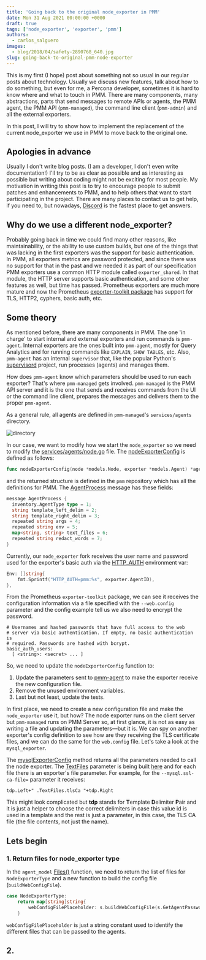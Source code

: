 ```yaml
---
title: 'Going back to the original node_exporter in PMM'
date: Mon 31 Aug 2021 00:00:00 +0000
draft: true
tags: ['node_exporter', 'exporter', 'pmm']
authors:
  - carlos_salguero
images:
  - blog/2018/04/safety-2890768_640.jpg
slug: going-back-to-original-pmm-node-exporter
---
```


This is my first (I hope) post about something not so usual in our regular posts about technology.
Usually we discuss new features, talk about how to do something, but even for me, a Percona developer, sometimes it is hard to know where and what to touch in PMM. There are many components, many abstractions, parts that send messages to remote APIs or agents, the PMM agent, the PMM API (`pmm-managed`), the command line client (`pmm-admin`) and all the external exporters.

In this post, I will try to show how to implement the replacement of the current node_exporter we use in PMM to move back to the original one.

## Apologies in advance

Usually I don't write blog posts. (I am a developer, I don't even write documentation!)
I'll try to be as clear as possible and as interesting as possible but writing about coding might not be exciting for most people.
My motivation in writing this post is to try to encourage people to submit patches and enhancements to PMM, and to help others that want to start participating in the project.
There are many places to contact us to get help, if you need to, but nowadays, [Discord](http://per.co.na/discord) is the fastest place to get answers.

## Why do we use a different node_exporter?

Probably going back in time we could find many other reasons, like maintainability, or the ability to use custom builds, but one of the things that was lacking in the first exporters was the support for basic authentication. In PMM, all exporters metrics are password protected, and since there was no support for that in the past and we needed it as part of our specification PMM exporters use a common HTTP module called `exporter_shared`. In that module, the HTTP server supports basic authentication, and some other features as well, but time has passed. Prometheus exporters are much more mature and now the Prometheus [exporter-toolkit package](https://github.com/prometheus/exporter-toolkit/tree/v0.1.0/https) has support for TLS, HTTP2, cyphers, basic auth, etc.

## Some theory

As mentioned before, there are many components in PMM. The one 'in charge' to start internal and external exporters and run commands is `pmm-agent`. Internal exporters are the ones built into `pmm-agent`, mostly for Query Analytics and for running commands like `EXPLAIN`, `SHOW TABLES`, etc.
Also, `pmm-agent` has an internal `supervisor` that, like the popular Python's [supervisord](http://supervisord.org/) project, run processes (agents) and manages them.

How does `pmm-agent` know which parameters should be used to run each exporter? That's where `pmm-managed` gets involved. `pmm-managed` is the PMM API server and it is the one that sends and receives commands from the UI or the command line client, prepares the messages and delivers them to the proper `pmm-agent`.

As a general rule, all agents are defined in `pmm-managed`'s `services/agents` directory.

![directory](../assets/blog/2021/08/directory.png)

In our case, we want to modify how we start the `node_exporter` so we need to modify the [services/agents/node.go](https://github.com/percona/pmm-managed/blob/PMM-2.0/services/agents/node.go) file.
The [nodeExporterConfig](https://github.com/percona/pmm-managed/blob/PMM-2.0/services/agents/node.go#L31) is defined as follows:

```go
func nodeExporterConfig(node *models.Node, exporter *models.Agent) *agentpb.SetStateRequest_AgentProcess
```

and the returned structure is defined in the `pmm` repository which has all the definitions for PMM.
The [AgentProcess](https://github.com/percona/pmm/blob/PMM-2.0/api/agentpb/agent.proto#L54-L62) message has these fields:

```go
message AgentProcess {
  inventory.AgentType type = 1;
  string template_left_delim = 2;
  string template_right_delim = 3;
  repeated string args = 4;
  repeated string env = 5;
  map<string, string> text_files = 6;
  repeated string redact_words = 7;
}
```

Currently, our `node_exporter` fork receives the user name and password used for the exporter's basic auth via the [HTTP_AUTH](https://github.com/percona/pmm-managed/blob/PMM-2.0/services/agents/node.go#L135-L137) environment var:

```go
Env: []string{
    fmt.Sprintf("HTTP_AUTH=pmm:%s", exporter.AgentID),
},
```

From the Prometheus `exporter-toolkit` package, we can see it receives the configuration information via a file specified with the `--web.config` parameter and the config example tell us we also need to encrypt the password.

```
# Usernames and hashed passwords that have full access to the web
# server via basic authentication. If empty, no basic authentication is
# required. Passwords are hashed with bcrypt.
basic_auth_users:
  [ <string>: <secret> ... ]
```

So, we need to update the `nodeExporterConfig` function to:

1. Update the parameters sent to [pmm-agent](https://github.com/percona/pmm-managed/blob/PMM-2.0/services/agents/node.go#L130-L138) to make the exporter receive the new configuration file.
2. Remove the unused environment variables.
3. Last but not least, update the tests.

In first place, we need to create a new configuration file and make the `node_exporter` use it, but how? The node exporter runs on the client server but `pmm-managed` runs on PMM Server so, at first glance, it is not as easy as writing a file and updating the parameters—but it is. We can spy on another exporter's config definition to see how are they receiving the TLS certificate files, and we can do the same for the `web.config` file. Let's take a look at the `mysql_exporter`.

The [mysqlExporterConfig](https://github.com/percona/pmm-managed/blob/PMM-2.0/services/agents/mysql.go#L33) method returns all the parameters needed to call the node exporter. The [TextFiles](https://github.com/percona/pmm-managed/blob/PMM-2.0/services/agents/mysql.go#L131) parameter is being built [here](https://github.com/percona/pmm-managed/blob/PMM-2.0/services/agents/mysql.go#L100-L113) and for each file there is an exporter's file parameter. For example, for the `--mysql.ssl-ca-file=` parameter it receives:

```
tdp.Left+" .TextFiles.tlsCa "+tdp.Right
```

This might look complicated but **tdp** stands for **T**emplate **D**elimiter **P**air and it is just a helper to choose the correct delimiters in case this value id is used in a template and the rest is just a parameter, in this case, the TLS CA file (the file contents, not just the name).

## Lets begin

### 1. Return files for node_exporter type

In the `agent_model` [Files()](https://github.com/percona/pmm-managed/blob/PMM-2.0/models/agent_model.go#L562) function, we need to return the list of files for `NodeExporterType` and a new function to build the config file (`buildWebConfigFile`).

```go
case NodeExporterType:
    return map[string]string{
        webConfigFilePlaceholder: s.buildWebConfigFile(s.GetAgentPassword()),
    }
```

`webConfigFilePlaceholder` is just a string constant used to identify the different files that can be passed to the agents.

## 2.
